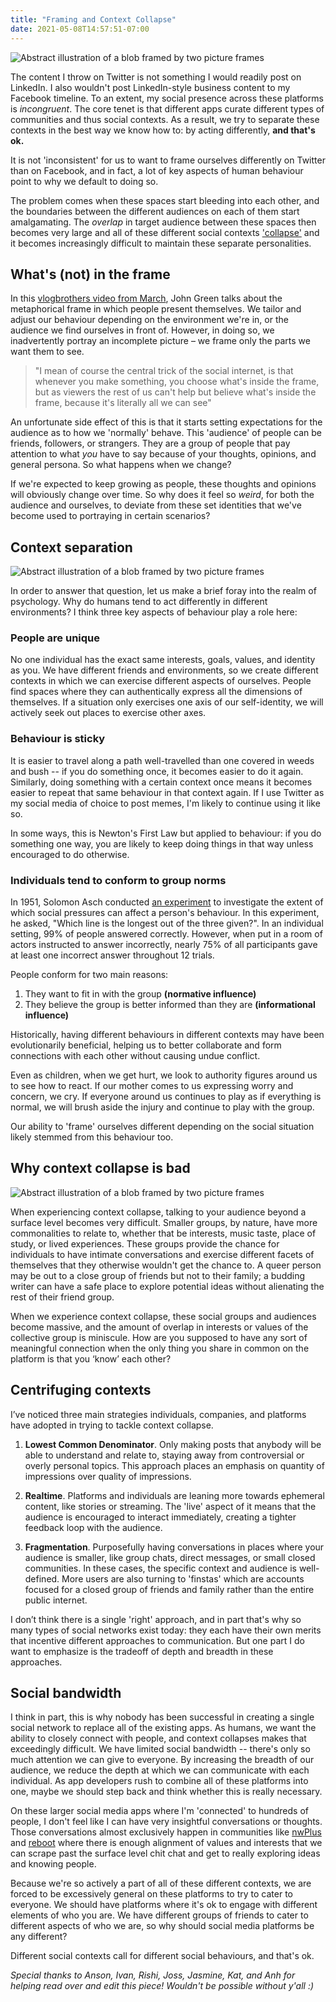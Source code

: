 ```yaml
---
title: "Framing and Context Collapse"
date: 2021-05-08T14:57:51-07:00
---
```


![Abstract illustration of a blob framed by two picture frames](/posts/images/framing/title.png)

The content I throw on Twitter is not something I would readily post on LinkedIn. I also wouldn't post LinkedIn-style business content to my Facebook timeline. To an extent, my social presence across these platforms is *incongruent*. The core tenet is that different apps curate different types of communities and thus social contexts. As a result, we try to separate these contexts in the best way we know how to: by acting differently, **and that's ok.** 

It is not 'inconsistent' for us to want to frame ourselves differently on Twitter than on Facebook, and in fact, a lot of key aspects of human behaviour point to why we default to doing so.

The problem comes when these spaces start bleeding into each other, and the boundaries between the different audiences on each of them start amalgamating. The *overlap* in target audience between these spaces then becomes very large and all of these different social contexts ['collapse'](https://www.rewire.org/context-collapse-online/) and it becomes increasingly difficult to maintain these separate personalities.

## What's (not) in the frame
In this [vlogbrothers video from March](https://www.youtube.com/watch?v=ZRZuEGuU_es), John Green talks about the metaphorical frame in which people present themselves. We tailor and adjust our behaviour depending on the environment we're in, or the audience we find ourselves in front of. However, in doing so, we inadvertently portray an incomplete picture – we frame only the parts we want them to see.

> "I mean of course the central trick of the social internet, is that whenever you make something, you choose what's inside the frame, but as viewers the rest of us can't help but believe what's inside the frame, because it's literally all we can see"

An unfortunate side effect of this is that it starts setting expectations for the audience as to how we 'normally' behave. This 'audience' of people can be friends, followers, or strangers. They are a group of people that pay attention to what *you* have to say because of your thoughts, opinions, and general persona. So what happens when we change?

If we're expected to keep growing as people, these thoughts and opinions will obviously change over time. So why does it feel so *weird*, for both the audience and ourselves, to deviate from these set identities that we've become used to portraying in certain scenarios?

## Context separation
![Abstract illustration of a blob framed by two picture frames](/posts/images/framing/context-separation.png)

In order to answer that question, let us make a brief foray into the realm of psychology. Why do humans tend to act differently in different environments? I think three key aspects of behaviour play a role here:

### People are unique
No one individual has the exact same interests, goals, values, and identity as you. We have different friends and environments, so we create different contexts in which we can exercise different aspects of ourselves. People find spaces where they can authentically express all the dimensions of themselves. If a situation only exercises one axis of our self-identity, we will actively seek out places to exercise other axes.

### Behaviour is sticky
It is easier to travel along a path well-travelled than one covered in weeds and bush -- if you do something once, it becomes easier to do it again. Similarly, doing something with a certain context once means it becomes easier to repeat that same behaviour in that context again. If I use Twitter as my social media of choice to post memes, I'm likely to continue using it like so.

In some ways, this is Newton's First Law but applied to behaviour: if you do something one way, you are likely to keep doing things in that way unless encouraged to do otherwise.

### Individuals tend to conform to group norms
In 1951, Solomon Asch conducted [an experiment](https://en.wikipedia.org/wiki/Asch_conformity_experiments) to investigate the extent of which social pressures can affect a person's behaviour. In this experiment, he asked, "Which line is the longest out of the three given?". In an individual setting, 99% of people answered correctly. However, when put in a room of actors instructed to answer incorrectly, nearly 75% of all participants gave at least one incorrect answer throughout 12 trials.

People conform for two main reasons:

1. They want to fit in with the group **(normative influence)**
2. They believe the group is better informed than they are **(informational influence)**

Historically, having different behaviours in different contexts may have been evolutionarily beneficial, helping us to better collaborate and form connections with each other without causing undue conflict.

Even as children, when we get hurt, we look to authority figures around us to see how to react. If our mother comes to us expressing worry and concern, we cry. If everyone around us continues to play as if everything is normal, we will brush aside the injury and continue to play with the group.

Our ability to 'frame' ourselves different depending on the social situation likely stemmed from this behaviour too.


## Why context collapse is bad
![Abstract illustration of a blob framed by two picture frames](/posts/images/framing/context-collapse.png)



When experiencing context collapse, talking to your audience beyond a surface level becomes very difficult. Smaller groups, by nature, have more commonalities to relate to, whether that be interests, music taste, place of study, or lived experiences. These groups provide the chance for individuals to have intimate conversations and exercise different facets of themselves that they otherwise wouldn't get the chance to. A queer person may be out to a close group of friends but not to their family; a budding writer can have a safe place to explore potential ideas without alienating the rest of their friend group.

When we experience context collapse, these social groups and audiences become massive, and the amount of overlap in interests or values of the collective group is miniscule. How are you supposed to have any sort of meaningful connection when the only thing you share in common on the platform is that you ‘know’ each other?

## Centrifuging contexts
I’ve noticed three main strategies individuals, companies, and platforms have adopted in trying to tackle context collapse.

1. **Lowest Common Denominator**. Only making posts that anybody will be able to understand and relate to, staying away from controversial or overly personal topics. This approach places an emphasis on quantity of impressions over quality of impressions.

2. **Realtime**. Platforms and individuals are leaning more towards ephemeral content, like stories or streaming. The 'live' aspect of it means that the audience is encouraged to interact immediately, creating a tighter feedback loop with the audience.

3. **Fragmentation**. Purposefully having conversations in places where your audience is smaller, like group chats, direct messages, or small closed communities. In these cases, the specific context and audience is well-defined. More users are also turning to 'finstas' which are accounts focused for a closed group of friends and family rather than the entire public internet.

I don’t think there is a single 'right' approach, and in part that's why so many types of social networks exist today: they each have their own merits that incentive different approaches to communication. But one part I do want to emphasize is the tradeoff of depth and breadth in these approaches.

## Social bandwidth
I think in part, this is why nobody has been successful in creating a single social network to replace all of the existing apps. As humans, we want the ability to closely connect with people, and context collapses makes that exceedingly difficult. We have limited social bandwidth -- there's only so much attention we can give to everyone. By increasing the breadth of our audience, we reduce the depth at which we can communicate with each individual. As app developers rush to combine all of these platforms into one, maybe we should step back and think whether this is really necessary.

On these larger social media apps where I'm 'connected' to hundreds of people, I don't feel like I can have very insightful conversations or thoughts. Those conversations almost exclusively happen in communities like [nwPlus](http://nwplus.io/) and [reboot](https://twitter.com/reboot_hq/) where there is enough alignment of values and interests that we can scrape past the surface level chit chat and get to really exploring ideas and knowing people.

Because we're so actively a part of all of these different contexts, we are forced to be excessively general on these platforms to try to cater to everyone. We should have platforms where it's ok to engage with different elements of who you are. We have different groups of friends to cater to different aspects of who we are, so why should social media platforms be any different?

Different social contexts call for different social behaviours, and that's ok.

*Special thanks to Anson, Ivan, Rishi, Joss, Jasmine, Kat, and Anh for helping read over and edit this piece! Wouldn't be possible without y'all :)*